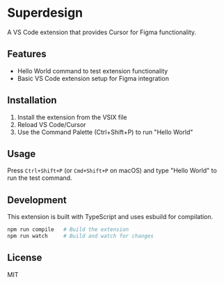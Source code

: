 # Superdesign

A VS Code extension that provides Cursor for Figma functionality.

## Features

- Hello World command to test extension functionality
- Basic VS Code extension setup for Figma integration

## Installation

1. Install the extension from the VSIX file
2. Reload VS Code/Cursor
3. Use the Command Palette (Ctrl+Shift+P) to run "Hello World"

## Usage

Press `Ctrl+Shift+P` (or `Cmd+Shift+P` on macOS) and type "Hello World" to run the test command.

## Development

This extension is built with TypeScript and uses esbuild for compilation.

```bash
npm run compile   # Build the extension
npm run watch     # Build and watch for changes
```

## License

MIT
